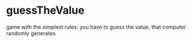 # guessTheValue
game with the simplest rules: you have to guess the value, that computer randomly generates
